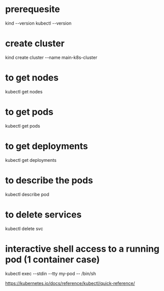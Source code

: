 # prerequesite
kind --version
kubectl --version

# create cluster
kind create cluster --name main-k8s-cluster

# to get nodes
kubectl get nodes

# to get pods
kubectl get pods

# to get deployments
kubectl get deployments

# to describe the pods
kubectl describe pod <pod-id>

# to delete services
kubectl delete svc <service-name>

# interactive shell access to a running pod (1 container case)
kubectl exec --stdin --tty my-pod -- /bin/sh

https://kubernetes.io/docs/reference/kubectl/quick-reference/